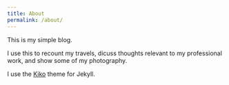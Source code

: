 ```yaml
---
title: About
permalink: /about/
---
```


<p class="lead">This is my simple blog.</p>

I use this to recount my travels, dicuss thoughts relevant to my professional work, and show some of my photography.

I use the <a href="http://github.com/gfjaru/Kiko">Kiko</a> theme for Jekyll.


